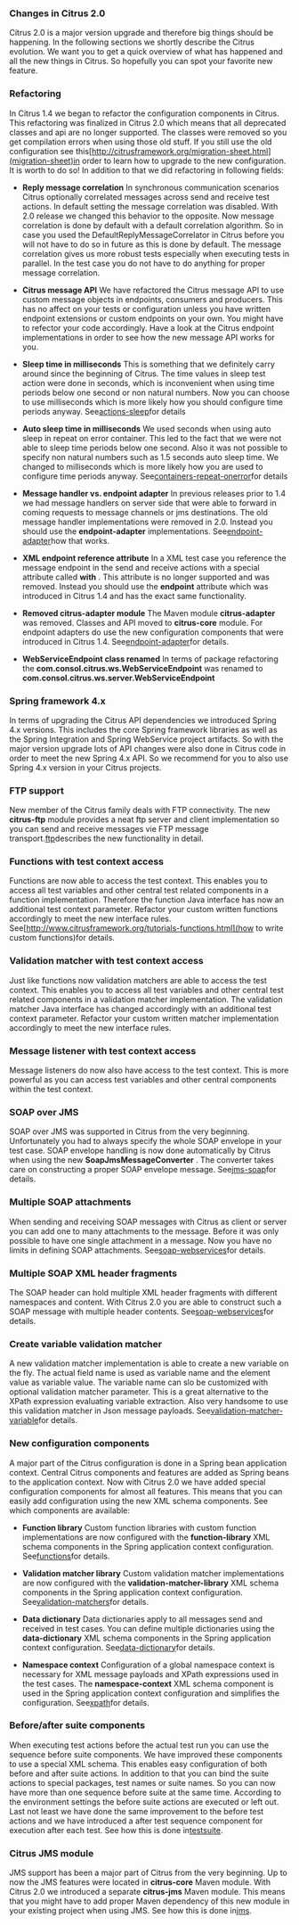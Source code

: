 ### Changes in Citrus 2.0

Citrus 2.0 is a major version upgrade and therefore big things should be happening. In the following sections we shortly describe the Citrus evolution. We want you to get a quick overview of what has happened and all the new things in Citrus. So hopefully you can spot your favorite new feature.

### Refactoring

In Citrus 1.4 we began to refactor the configuration components in Citrus. This refactoring was finalized in Citrus 2.0 which means that all deprecated classes and api are no longer supported. The classes were removed so you get compilation errors when using those old stuff. If you still use the old configuration see this[http://citrusframework.org/migration-sheet.html](migration-sheet)in order to learn how to upgrade to the new configuration. It is worth to do so! In addition to that we did refactoring in following fields:

*  **Reply message correlation** In synchronous communication scenarios Citrus optionally correlated messages across send and receive test actions. In default setting the message correlation was disabled. With 2.0 release we changed this behavior to the opposite. Now message correlation is done by default with a default correlation algorithm. So in case you used the DefaultReplyMessageCorrelator in Citrus before you will not have to do so in future as this is done by default. The message correlation gives us more robust tests especially when executing tests in parallel. In the test case you do not have to do anything for proper message correlation.

*  **Citrus message API** We have refactored the Citrus message API to use custom message objects in endpoints, consumers and producers. This has no affect on your tests or configuration unless you have written endpoint extensions or custom endpoints on your own. You might have to refector your code accordingly. Have a look at the Citrus endpoint implementations in order to see how the new message API works for you.

*  **Sleep time in milliseconds** This is something that we definitely carry around since the beginning of Citrus. The time values in sleep test action were done in seconds, which is inconvenient when using time periods below one second or non natural numbers. Now you can choose to use milliseconds which is more likely how you should configure time periods anyway. See[actions-sleep](actions-sleep)for details

*  **Auto sleep time in milliseconds** We used seconds when using auto sleep in repeat on error container. This led to the fact that we were not able to sleep time periods below one second. Also it was not possible to specify non natural numbers such as 1.5 seconds auto sleep time. We changed to milliseconds which is more likely how you are used to configure time periods anyway. See[containers-repeat-onerror](containers-repeat-onerror)for details

*  **Message handler vs. endpoint adapter** In previous releases prior to 1.4 we had message handlers on server side that were able to forward in coming requests to message channels or jms destinations. The old message handler implementations were removed in 2.0. Instead you should use the **endpoint-adapter** implementations. See[endpoint-adapter](endpoint-adapter)how that works.

*  **XML endpoint reference attribute** In a XML test case you reference the message endpoint in the send and receive actions with a special attribute called **with** . This attribute is no longer supported and was removed. Instead you should use the **endpoint** attribute which was introduced in Citrus 1.4 and has the exact same functionality.

*  **Removed citrus-adapter module** The Maven module **citrus-adapter** was removed. Classes and API moved to **citrus-core** module. For endpoint adapters do use the new configuration components that were introduced in Citrus 1.4. See[endpoint-adapter](endpoint-adapter)for details.

*  **WebServiceEndpoint class renamed** In terms of package refactoring the **com.consol.citrus.ws.WebServiceEndpoint** was renamed to **com.consol.citrus.ws.server.WebServiceEndpoint** 



### Spring framework 4.x

In terms of upgrading the Citrus API dependencies we introduced Spring 4.x versions. This includes the core Spring framework libraries as well as the Spring Integration and Spring WebService project artifacts. So with the major version upgrade lots of API changes were also done in Citrus code in order to meet the new Spring 4.x API. So we recommend for you to also use Spring 4.x version in your Citrus projects.

### FTP support

New member of the Citrus family deals with FTP connectivity. The new **citrus-ftp** module provides a neat ftp server and client implementation so you can send and receive messages vie FTP message transport.[ftp](ftp)describes the new functionality in detail.

### Functions with test context access

Functions are now able to access the test context. This enables you to access all test variables and other central test related components in a function implementation. Therefore the function Java interface has now an additional test context parameter. Refactor your custom written functions accordingly to meet the new interface rules. See[http://www.citrusframework.org/tutorials-functions.html](how to write custom functions)for details.

### Validation matcher with test context access

Just like functions now validation matchers are able to access the test context. This enables you to access all test variables and other central test related components in a validation matcher implementation. The validation matcher Java interface has changed accordingly with an additional test context parameter. Refactor your custom written matcher implementation accordingly to meet the new interface rules.

### Message listener with test context access

Message listeners do now also have access to the test context. This is more powerful as you can access test variables and other central components within the test context.

### SOAP over JMS

SOAP over JMS was supported in Citrus from the very beginning. Unfortunately you had to always specify the whole SOAP envelope in your test case. SOAP envelope handling is now done automatically by Citrus when using the new **SoapJmsMessageConverter** . The converter takes care on constructing a proper SOAP envelope message. See[jms-soap](jms-soap)for details.

### Multiple SOAP attachments

When sending and receiving SOAP messages with Citrus as client or server you can add one to many attachments to the message. Before it was only possible to have one single attachment in a message. Now you have no limits in defining SOAP attachments. See[soap-webservices](soap-webservices)for details.

### Multiple SOAP XML header fragments

The SOAP header can hold multiple XML header fragments with different namespaces and content. With Citrus 2.0 you are able to construct such a SOAP message with multiple header contents. See[soap-webservices](soap-webservices)for details.

### Create variable validation matcher

A new validation matcher implementation is able to create a new variable on the fly. The actual field name is used as variable name and the element value as variable value. The variable name can slo be customized with optional validation matcher parameter. This is a great alternative to the XPath expression evaluating variable extraction. Also very handsome to use this validation matcher in Json message payloads. See[validation-matcher-variable](validation-matcher-variable)for details.

### New configuration components

A major part of the Citrus configuration is done in a Spring bean application context. Central Citrus components and features are added as Spring beans to the application context. Now with Citrus 2.0 we have added special configuration components for almost all features. This means that you can easily add configuration using the new XML schema components. See which components are available:

*  **Function library** Custom function libraries with custom function implementations are now configured with the **function-library** XML schema components in the Spring application context configuration. See[functions](functions)for details.

*  **Validation matcher library** Custom validation matcher implementations are now configured with the **validation-matcher-library** XML schema components in the Spring application context configuration. See[validation-matchers](validation-matchers)for details.

*  **Data dictionary** Data dictionaries apply to all messages send and received in test cases. You can define multiple dictionaries using the **data-dictionary** XML schema components in the Spring application context configuration. See[data-dictionary](data-dictionary)for details.

*  **Namespace context** Configuration of a global namespace context is necessary for XML message payloads and XPath expressions used in the test cases. The **namespace-context** XML schema component is used in the Spring application context configuration and simplifies the configuration. See[xpath](xpath)for details.



### Before/after suite components

When executing test actions before the actual test run you can use the sequence before suite components. We have improved these components to use a special XML schema. This enables easy configuration of both before and after suite actions. In addition to that you can bind the suite actions to special packages, test names or suite names. So you can now have more than one sequence before suite at the same time. According to the environment settings the before suite actions are executed or left out. Last not least we have done the same improvement to the before test actions and we have introduced a after test sequence component for execution after each test. See how this is done in[testsuite](testsuite).

### Citrus JMS module

JMS support has been a major part of Citrus from the very beginning. Up to now the JMS features were located in **citrus-core** Maven module. With Citrus 2.0 we introduced a separate **citrus-jms** Maven module. This means that you might have to add proper Maven dependency of this new module in your existing project when using JMS. See how this is done in[jms](jms).


